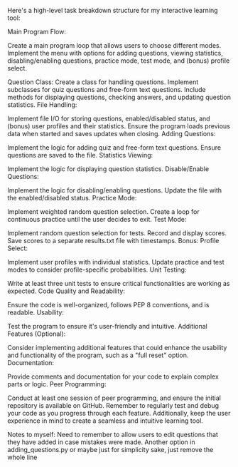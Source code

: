 Here's a high-level task breakdown structure for my interactive learning tool:

Main Program Flow:

Create a main program loop that allows users to choose different modes.
Implement the menu with options for adding questions, viewing statistics, disabling/enabling questions, practice mode, test mode, and (bonus) profile select.

Question Class:
Create a class for handling questions.
Implement subclasses for quiz questions and free-form text questions.
Include methods for displaying questions, checking answers, and updating question statistics.
File Handling:

Implement file I/O for storing questions, enabled/disabled status, and (bonus) user profiles and their statistics.
Ensure the program loads previous data when started and saves updates when closing.
Adding Questions:

Implement the logic for adding quiz and free-form text questions.
Ensure questions are saved to the file.
Statistics Viewing:

Implement the logic for displaying question statistics.
Disable/Enable Questions:

Implement the logic for disabling/enabling questions.
Update the file with the enabled/disabled status.
Practice Mode:

Implement weighted random question selection.
Create a loop for continuous practice until the user decides to exit.
Test Mode:

Implement random question selection for tests.
Record and display scores.
Save scores to a separate results.txt file with timestamps.
Bonus: Profile Select:

Implement user profiles with individual statistics.
Update practice and test modes to consider profile-specific probabilities.
Unit Testing:

Write at least three unit tests to ensure critical functionalities are working as expected.
Code Quality and Readability:

Ensure the code is well-organized, follows PEP 8 conventions, and is readable.
Usability:

Test the program to ensure it's user-friendly and intuitive.
Additional Features (Optional):

Consider implementing additional features that could enhance the usability and functionality of the program, such as a "full reset" option.
Documentation:

Provide comments and documentation for your code to explain complex parts or logic.
Peer Programming:

Conduct at least one session of peer programming, and ensure the initial repository is available on GitHub.
Remember to regularly test and debug your code as you progress through each feature. Additionally, keep the user experience in mind to create a seamless and intuitive learning tool.

Notes to myself:
Need to remember to allow users to edit questions that they have added in case mistakes were made. Another option in adding_questions.py
or maybe just for simplicity sake, just remove the whole line
